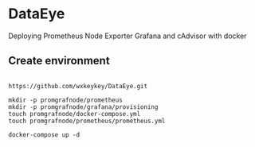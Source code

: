 # DataEye

Deploying Prometheus Node Exporter Grafana and cAdvisor with docker

## Create environment
```shell

https://github.com/wxkeykey/DataEye.git

mkdir -p promgrafnode/prometheus
mkdir -p promgrafnode/grafana/provisioning
touch promgrafnode/docker-compose.yml
touch promgrafnode/prometheus/prometheus.yml

docker-compose up -d
```
